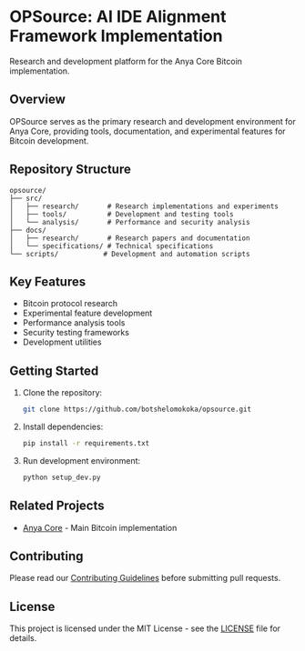 ﻿# OPSource: AI IDE Alignment Framework Implementation

Research and development platform for the Anya Core Bitcoin implementation.

## Overview

OPSource serves as the primary research and development environment for Anya Core, providing tools, documentation, and experimental features for Bitcoin development.

## Repository Structure

```
opsource/
├── src/
│   ├── research/       # Research implementations and experiments
│   ├── tools/          # Development and testing tools
│   └── analysis/       # Performance and security analysis
├── docs/
│   ├── research/       # Research papers and documentation
│   └── specifications/ # Technical specifications
└── scripts/           # Development and automation scripts
```

## Key Features

- Bitcoin protocol research
- Experimental feature development
- Performance analysis tools
- Security testing frameworks
- Development utilities

## Getting Started

1. Clone the repository:
   ```bash
   git clone https://github.com/botshelomokoka/opsource.git
   ```

2. Install dependencies:
   ```bash
   pip install -r requirements.txt
   ```

3. Run development environment:
   ```bash
   python setup_dev.py
   ```

## Related Projects

- [Anya Core](https://github.com/botshelomokoka/anya) - Main Bitcoin implementation

## Contributing

Please read our [Contributing Guidelines](CONTRIBUTING.md) before submitting pull requests.

## License

This project is licensed under the MIT License - see the [LICENSE](LICENSE) file for details.
